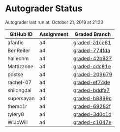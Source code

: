 # Autograder Status
Autograder last run at: October 21, 2018 at 21:20

| GitHub ID | Assignment | Graded Branch |
|-----------|------------|---------------|
| afanfic | a4 | [graded-a1ce81](https://github.com/Fall2018COMP401-001/a4-afanfic/tree/graded-a1ce81) | 
| BenReiter | a4 | [graded-774fda](https://github.com/Fall2018COMP401-001/a4-BenReiter/tree/graded-774fda) | 
| haliechm | a4 | [graded-42b927](https://github.com/Fall2018COMP401-001/a4-haliechm/tree/graded-42b927) | 
| Mattizzone | a4 | [graded-cdc81e](https://github.com/Fall2018COMP401-001/a4-Mattizzone/tree/graded-cdc81e) | 
| postse | a4 | [graded-209679](https://github.com/Fall2018COMP401-001/a4-postse/tree/graded-209679) | 
| rachel-07 | a4 | [graded-ef74de](https://github.com/Fall2018COMP401-001/a4-rachel-07/tree/graded-ef74de) | 
| shilongdai | a4 | [graded-bddfa7](https://github.com/Fall2018COMP401-001/a4-shilongdai/tree/graded-bddfa7) | 
| supersayan | a4 | [graded-b8899c](https://github.com/Fall2018COMP401-001/a4-supersayan/tree/graded-b8899c) | 
| themc1r | a4 | [graded-69282f](https://github.com/Fall2018COMP401-001/a4-themc1r/tree/graded-69282f) | 
| tylery8 | a4 | [graded-3d0c1d](https://github.com/Fall2018COMP401-001/a4-tylery8/tree/graded-3d0c1d) | 
| WiJoWill | a4 | [graded-c1047e](https://github.com/Fall2018COMP401-001/a4-WiJoWill/tree/graded-c1047e) | 
